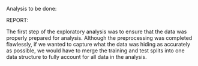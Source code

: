 Analysis to be done:


REPORT:

The first step of the exploratory analysis was to ensure that the data was properly prepared for analysis. Although the preprocessing was completed flawlessly, if we wanted to capture what the data was hiding as accurately as possible, we would have to merge the training and test splits into one data structure to fully account for all data in the analysis. 